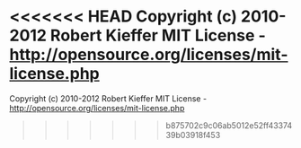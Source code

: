 <<<<<<< HEAD
Copyright (c) 2010-2012 Robert Kieffer
MIT License - http://opensource.org/licenses/mit-license.php
=======
Copyright (c) 2010-2012 Robert Kieffer
MIT License - http://opensource.org/licenses/mit-license.php
>>>>>>> b875702c9c06ab5012e52ff4337439b03918f453
